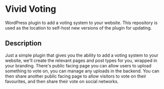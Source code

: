 # Vivid Voting
WordPress plugin to add a voting system to your website. This repository is used as the location to self-host new versions of the plugin for updating.

## Description
Just a simple plugin that gives you the ability to add a voting system to your website, we'll create the relevant pages and post types for you, wrapped in your branding.
There's public facing page you can allow users to upload something to vote on, you can manage any uploads in the backend. You can then share another public facing page to allow visitors to vote on their favourites, and then share their vote on social networks.
